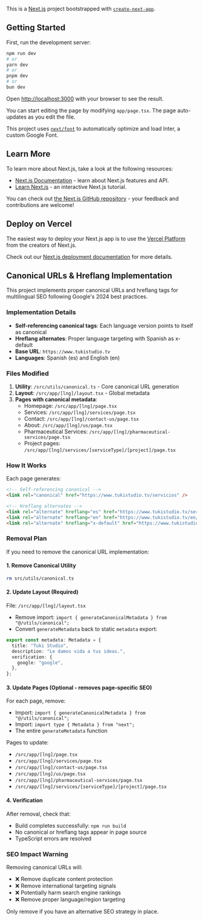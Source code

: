 This is a [Next.js](https://nextjs.org/) project bootstrapped with [`create-next-app`](https://github.com/vercel/next.js/tree/canary/packages/create-next-app).

## Getting Started

First, run the development server:

```bash
npm run dev
# or
yarn dev
# or
pnpm dev
# or
bun dev
```

Open [http://localhost:3000](http://localhost:3000) with your browser to see the result.

You can start editing the page by modifying `app/page.tsx`. The page auto-updates as you edit the file.

This project uses [`next/font`](https://nextjs.org/docs/basic-features/font-optimization) to automatically optimize and load Inter, a custom Google Font.

## Learn More

To learn more about Next.js, take a look at the following resources:

- [Next.js Documentation](https://nextjs.org/docs) - learn about Next.js features and API.
- [Learn Next.js](https://nextjs.org/learn) - an interactive Next.js tutorial.

You can check out [the Next.js GitHub repository](https://github.com/vercel/next.js/) - your feedback and contributions are welcome!

## Deploy on Vercel

The easiest way to deploy your Next.js app is to use the [Vercel Platform](https://vercel.com/new?utm_medium=default-template&filter=next.js&utm_source=create-next-app&utm_campaign=create-next-app-readme) from the creators of Next.js.

Check out our [Next.js deployment documentation](https://nextjs.org/docs/deployment) for more details.

## Canonical URLs & Hreflang Implementation

This project implements proper canonical URLs and hreflang tags for multilingual SEO following Google's 2024 best practices.

### Implementation Details

- **Self-referencing canonical tags**: Each language version points to itself as canonical
- **Hreflang alternates**: Proper language targeting with Spanish as x-default
- **Base URL**: `https://www.tukistudio.tv`
- **Languages**: Spanish (es) and English (en)

### Files Modified

1. **Utility**: `/src/utils/canonical.ts` - Core canonical URL generation
2. **Layout**: `/src/app/[lng]/layout.tsx` - Global metadata
3. **Pages with canonical metadata**:
   - Homepage: `/src/app/[lng]/page.tsx`
   - Services: `/src/app/[lng]/services/page.tsx`
   - Contact: `/src/app/[lng]/contact-us/page.tsx`
   - About: `/src/app/[lng]/us/page.tsx`
   - Pharmaceutical Services: `/src/app/[lng]/pharmaceutical-services/page.tsx`
   - Project pages: `/src/app/[lng]/services/[serviceType]/[project]/page.tsx`

### How It Works

Each page generates:
```html
<!-- Self-referencing canonical -->
<link rel="canonical" href="https://www.tukistudio.tv/servicios" />

<!-- Hreflang alternates -->
<link rel="alternate" hreflang="es" href="https://www.tukistudio.tv/servicios" />
<link rel="alternate" hreflang="en" href="https://www.tukistudio.tv/en/services" />
<link rel="alternate" hreflang="x-default" href="https://www.tukistudio.tv/servicios" />
```

### Removal Plan

If you need to remove the canonical URL implementation:

#### 1. Remove Canonical Utility
```bash
rm src/utils/canonical.ts
```

#### 2. Update Layout (Required)
File: `/src/app/[lng]/layout.tsx`
- Remove import: `import { generateCanonicalMetadata } from "@/utils/canonical";`
- Convert `generateMetadata` back to static `metadata` export:
```typescript
export const metadata: Metadata = {
  title: "Tuki Studio",
  description: "Le damos vida a tus ideas.",
  verification: {
    google: "google",
  },
};
```

#### 3. Update Pages (Optional - removes page-specific SEO)
For each page, remove:
- Import: `import { generateCanonicalMetadata } from "@/utils/canonical";`
- Import: `import type { Metadata } from "next";`
- The entire `generateMetadata` function

Pages to update:
- `/src/app/[lng]/page.tsx`
- `/src/app/[lng]/services/page.tsx`
- `/src/app/[lng]/contact-us/page.tsx`
- `/src/app/[lng]/us/page.tsx`
- `/src/app/[lng]/pharmaceutical-services/page.tsx`
- `/src/app/[lng]/services/[serviceType]/[project]/page.tsx`

#### 4. Verification
After removal, check that:
- Build completes successfully: `npm run build`
- No canonical or hreflang tags appear in page source
- TypeScript errors are resolved

### SEO Impact Warning

Removing canonical URLs will:
- ❌ Remove duplicate content protection
- ❌ Remove international targeting signals
- ❌ Potentially harm search engine rankings
- ❌ Remove proper language/region targeting

Only remove if you have an alternative SEO strategy in place.
